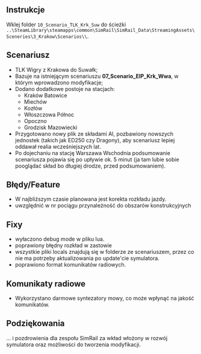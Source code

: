 ## Instrukcje

 Wklej folder `10_Scenario_TLK_Krk_Suw` do ścieżki `..\SteamLibrary\steamapps\common\SimRail\SimRail_Data\StreamingAssets\Sceneries\3_Krakow\Scenarios\\`.

## Scenariusz

-  TLK Wigry z Krakowa do Suwałk;
-  Bazuje na istniejącym scenariuszu **07_Scenario_EIP_Krk_Wwa**, w którym wprowadzono modyfikacje;
- Dodano dodatkowe postoje na stacjach:
  - Kraków Batowice
  - Miechów
  - Kozłów
  - Włoszczowa Północ
  - Opoczno
  - Grodzisk Mazowiecki
- Przygotowano nowy plik ze składami AI, pozbawiony nowszych jednostek (takich jak ED250 czy Dragony), aby scenariusz lepiej oddawał realia wcześniejszych lat.
- Po dojechaniu na stację Warszawa Wschodnia podsumowanie scenariusza pojawia się po upływie ok. 5 minut (ja tam lubie sobie pooglądać skład bo długiej drodze, przed podsumowaniem).

## Błędy/Feature

- W najbliższym czasie planowana jest korekta rozkładu jazdy.
- uwzględnić w nr pociągu przynależność do obszarów konstrukcyjnych

## Fixy
- wyłaczono debug mode w pliku lua.
- poprawiony błędny rozkład w zastowie
- wszystkie pliki locals znajdują się w folderze ze scenariuszem, przez co nie ma potrzeby aktualizowania po update'cie symulatora.
- poprawiono format komunikatów radiowych.

## Komunikaty radiowe

- Wykorzystano darmowe syntezatory mowy, co może wpłynąć na jakość komunikatów.

## Podziękowania

... i pozdrowienia dla zespołu SimRail za wkład włożony w rozwój symulatora oraz możliwości do tworzenia modyfikacji.
